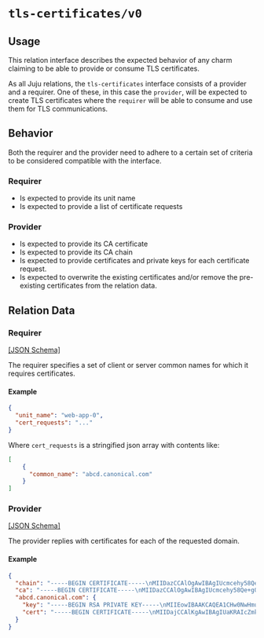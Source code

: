 # `tls-certificates/v0`

## Usage

This relation interface describes the expected behavior of any charm claiming to be able to provide
or consume TLS certificates.

As all Juju relations, the `tls-certificates` interface consists of a provider and a requirer.
One of these, in this case the `provider`, will be expected to create TLS certificates where the
`requirer` will be able to consume and use them for TLS communications.

## Behavior

Both the requirer and the provider need to adhere to a certain set of criteria to be considered
compatible with the interface.

### Requirer

- Is expected to provide its unit name
- Is expected to provide a list of certificate requests

### Provider

- Is expected to provide its CA certificate
- Is expected to provide its CA chain
- Is expected to provide certificates and private keys for each certificate request.
- Is expected to overwrite the existing certificates and/or remove the pre-existing certificates from the relation data.

## Relation Data

### Requirer

[\[JSON Schema\]](./schemas/requirer.json)

The requirer specifies a set of client or server common names for which it requires certificates.

#### Example

```json
{
  "unit_name": "web-app-0",
  "cert_requests": "..."
}
```

Where `cert_requests` is a stringified json array with contents like:
```json
[
    {
      "common_name": "abcd.canonical.com"
    }
]
```

### Provider

[\[JSON Schema\]](./schemas/provider.json)

The provider replies with certificates for each of the requested domain.

#### Example

```json
{
  "chain": "-----BEGIN CERTIFICATE-----\nMIIDazCCAlOgAwIBAgIUcmcehy58Qe+g00FUC4WrGYqOBwwwDQYJKoZIhvcNAQEL\nBQAwPTE7MDkGA1UEAxMyVmF1bHQgUm9vdCBDZXJ0aWZpY2F0ZSBBdXRob3JpdHkg\nKGNoYXJtLXBraS1sb2NhbCkwHhcNMjIwNTI2MDAxNzIwWhcNMzIwNTIyMjMxNzUw\nWjA9MTswOQYDVQQDEzJWYXVsdCBSb290IENlcnRpZmljYXRlIEF1dGhvcml0eSAo\nY2hhcm0tcGtpLWxvY2FsKTCCASIwDQYJKoZIhvcNAQEBBQADggEPADCCAQoCggEB\nAMQ5VG4o/tKjAr+1p0fH4XP+IPlGJTubDuMC1S7KwwxqyXmW/PXhIxC4zPPiRodK\nJ1sBtAla0fVQ5xRjou/FTdKtHbXMm9Nh4fVauFu7HMLHvDjBwZKl26eZ536QhOO9\nggjs/Gx9pYoWmTKqDGbGZRgKx4zjYmMNYdY7VfpLqmzYEMMPy4mQRHajWo7ksdMh\nev/ZU0PSyY4Vfk7+a8O/gTGebRYZzUAVMJX+7RMySqPvtI7Cm9KrYZFLDoLT/yKW\neOi/oynbCTnCKllR9GsmjHtO/bjoE4Ggmn4zWHSZSaoe7deG27CVHT/gU+DLQhQi\n/MNbCItkUzYKU6YO+0INXp8CAwEAAaNjMGEwDgYDVR0PAQH/BAQDAgEGMA8GA1Ud\nEwEB/wQFMAMBAf8wHQYDVR0OBBYEFPOJYJ5nPJg3UVlfKPxggdig/n+nMB8GA1Ud\nIwQYMBaAFPOJYJ5nPJg3UVlfKPxggdig/n+nMA0GCSqGSIb3DQEBCwUAA4IBAQAj\nHzDsi3GNtp6mPAt9eUjR69WPdS8GgI4ypqIaKjS/r8lwEB1y9FT50NgYhb+nH/2y\nj5ajQEF/Mf9GBJOpFtPWpULxPra5EeCVpMS9sCP1BFS3Tq1/p09kb5kGNzJPQ5u1\nNJDJMAhzUHZcxCnqNBrRKhvtWKNZygvcZuV2nypN+vvtMXlZv5GMrYGpOUomUGza\nviGfaLiGdNeWBXElKe1slutUXXTkLOMS7rLQ5RziDrVxXn9uuE1lrTovEACvrP1Z\n0BFJIuGTn699OGevx44u4gO4qIkzpGeQ1gAnSdgq2HZpxSAYdi2ay8MSHbOfsLY0\nAIdVl46lbjsmIh+vvFyI\n-----END CERTIFICATE-----",
  "ca": "-----BEGIN CERTIFICATE-----\nMIIDazCCAlOgAwIBAgIUcmcehy58Qe+g00FUC4WrGYqOBwwwDQYJKoZIhvcNAQEL\nBQAwPTE7MDkGA1UEAxMyVmF1bHQgUm9vdCBDZXJ0aWZpY2F0ZSBBdXRob3JpdHkg\nKGNoYXJtLXBraS1sb2NhbCkwHhcNMjIwNTI2MDAxNzIwWhcNMzIwNTIyMjMxNzUw\nWjA9MTswOQYDVQQDEzJWYXVsdCBSb290IENlcnRpZmljYXRlIEF1dGhvcml0eSAo\nY2hhcm0tcGtpLWxvY2FsKTCCASIwDQYJKoZIhvcNAQEBBQADggEPADCCAQoCggEB\nAMQ5VG4o/tKjAr+1p0fH4XP+IPlGJTubDuMC1S7KwwxqyXmW/PXhIxC4zPPiRodK\nJ1sBtAla0fVQ5xRjou/FTdKtHbXMm9Nh4fVauFu7HMLHvDjBwZKl26eZ536QhOO9\nggjs/Gx9pYoWmTKqDGbGZRgKx4zjYmMNYdY7VfpLqmzYEMMPy4mQRHajWo7ksdMh\nev/ZU0PSyY4Vfk7+a8O/gTGebRYZzUAVMJX+7RMySqPvtI7Cm9KrYZFLDoLT/yKW\neOi/oynbCTnCKllR9GsmjHtO/bjoE4Ggmn4zWHSZSaoe7deG27CVHT/gU+DLQhQi\n/MNbCItkUzYKU6YO+0INXp8CAwEAAaNjMGEwDgYDVR0PAQH/BAQDAgEGMA8GA1Ud\nEwEB/wQFMAMBAf8wHQYDVR0OBBYEFPOJYJ5nPJg3UVlfKPxggdig/n+nMB8GA1Ud\nIwQYMBaAFPOJYJ5nPJg3UVlfKPxggdig/n+nMA0GCSqGSIb3DQEBCwUAA4IBAQAj\nHzDsi3GNtp6mPAt9eUjR69WPdS8GgI4ypqIaKjS/r8lwEB1y9FT50NgYhb+nH/2y\nj5ajQEF/Mf9GBJOpFtPWpULxPra5EeCVpMS9sCP1BFS3Tq1/p09kb5kGNzJPQ5u1\nNJDJMAhzUHZcxCnqNBrRKhvtWKNZygvcZuV2nypN+vvtMXlZv5GMrYGpOUomUGza\nviGfaLiGdNeWBXElKe1slutUXXTkLOMS7rLQ5RziDrVxXn9uuE1lrTovEACvrP1Z\n0BFJIuGTn699OGevx44u4gO4qIkzpGeQ1gAnSdgq2HZpxSAYdi2ay8MSHbOfsLY0\nAIdVl46lbjsmIh+vvFyI\n-----END CERTIFICATE-----",
  "abcd.canonical.com": {
    "key": "-----BEGIN RSA PRIVATE KEY-----\nMIIEowIBAAKCAQEA1CHw0NwHmuu/1ych0G/vlE0ArsPo3meWvG5u0rlg1xoGwdbh\nJeG7DIDtBlU71NFVs/DLdAtx2MwWg0rKYXGzBex+XaI4WLowLmD+KTk8ZCWvBHXq\nQ+N5Tc7CFlBnVW7xPqAE/HGFTgAhH+vq1lYKfXNpJMlXf3EuaNycmVwJgyKdh9d8\njzEqa54YWtH/E2guv+Rb9atGdmVHgLhNPgcwIuIODYJpQLjawnT2Lf8Z7MdTqVdV\n7slorOnz2mHslqC5KPnvDXIrVmrwhltf9DcWpxH8ZzkAfOdEFA53ioBBwaIPYoy1\nUvBJRnrbjhVoTq6XUM8BheqzfPppKnpnJPE2jwIDAQABAoIBAAjN39DLUQV9A1lK\npnygKLFfAMhAGUohwn/PlYnpZ7uFuQISiQWpeLnsH+pDX1hV19jABbGrR+5Xiheo\n4v1oWqXESvpX4T7Ne3JxVBsh5P/DEKB+xFpM9pvkGOoULDW/hQO0YICZtY6nMrjA\ncd6zc3wBbju4n4kKiYKQpW84Aq0Oj1OXIfo48F776MTm3WNAgdpHC5CYmQdUu20A\nAnmS52XSOcva9dZrs29kQM7iA2ssefLy+yQLR5jCiLvrmvjZtSCpDryfDC2A2nny\n4dMhyLCezTVcCy8kTTTgaOh+kxgbCwQJNT6xcOIB4fYBVUn0wd+UiCqxGVIehSGd\nLSlyMAECgYEA/Eax/FJ3SQa28z+to3i7zy03f2porDs+uKVyQcfZlxniEzoEKYPJ\nFdG4XtCjgre5YCUPeWCJgUEcc2x5XdP4T33bN9cMOgz+g4hpP6I2wj9/QV3tnAFL\nhlOIFEkDlBIURXIORU115D2CNBUWfGQAsJQeKE4YncaTWO9Gn08oAEECgYEA10OM\n4f31HmO/QyW3uARIgTF2GZDkVPeYvuG6DBDHGznJzdSNJgIP+Jotg344vR555IMQ\nUtvzg6cVpLdJypOI+sNiiYBlHUgyc4E0yGnBedNKpxF1gYw4sljX6fJ6FPaBcq9X\n6sKXC90KWe4lAvLE4c+qGInFqPxw7BPVBnV4gs8CgYB39jYUwjIu6557tUAgh/zm\n252UXUlA/TsqGqJmXV4+1/QFKIVqKFyqn3uIurXGJw9jhLwC/8DjUc7xpBdiYrWl\nNzfTKdOKlzs/2NITjFN1szQUJVIj6Qm86mO/Iakt9BrnmwDmO5tf2U/c7Fow9GzP\nit98UwapoA/ZLo7qmn1vAQKBgH+YHKO/4lD3EuF8M9+xOkDJzpTs20q50CIkriCE\nuWAb6tBEUr3arxjOWnf8kykWLW4TedODaF365ctSkTywIptwwLF8F3M53h200lKQ\nzQunADLzGFGHifu8yY50GYTfcG9IG7adTObNSFtx2yJaP/URIGOXFkBKEaz9PGGt\ns5blAoGBAI20XD6yAL8cD5EN0pZ2eHDQbF/g8ML8zxJG4vCV2ElhfH+L4Q2zXAYp\nDAGRj+z928KUM+OIjyts7RWoQm0/5Bf9VuvrC0o3H0pw4rmNyW1VEJWR7LLgA647\n7O8CvHALrL7aMh6XWNmDMSrO63nYN5JzRpxJXXtPqmqNSd6cUewP\n-----END RSA PRIVATE KEY-----",
    "cert": "-----BEGIN CERTIFICATE-----\nMIIDajCCAlKgAwIBAgIUaKRAIcZmkNziPb6FpgfShKTHj/wwDQYJKoZIhvcNAQEL\nBQAwPTE7MDkGA1UEAxMyVmF1bHQgUm9vdCBDZXJ0aWZpY2F0ZSBBdXRob3JpdHkg\nKGNoYXJtLXBraS1sb2NhbCkwHhcNMjIwNTI2MDAzMzI0WhcNMjMwNTI1MjMzMzU0\nWjAVMRMwEQYDVQQDEwpibGFibGEuY29tMIIBIjANBgkqhkiG9w0BAQEFAAOCAQ8A\nMIIBCgKCAQEA1CHw0NwHmuu/1ych0G/vlE0ArsPo3meWvG5u0rlg1xoGwdbhJeG7\nDIDtBlU71NFVs/DLdAtx2MwWg0rKYXGzBex+XaI4WLowLmD+KTk8ZCWvBHXqQ+N5\nTc7CFlBnVW7xPqAE/HGFTgAhH+vq1lYKfXNpJMlXf3EuaNycmVwJgyKdh9d8jzEq\na54YWtH/E2guv+Rb9atGdmVHgLhNPgcwIuIODYJpQLjawnT2Lf8Z7MdTqVdV7slo\nrOnz2mHslqC5KPnvDXIrVmrwhltf9DcWpxH8ZzkAfOdEFA53ioBBwaIPYoy1UvBJ\nRnrbjhVoTq6XUM8BheqzfPppKnpnJPE2jwIDAQABo4GJMIGGMA4GA1UdDwEB/wQE\nAwIDqDAdBgNVHSUEFjAUBggrBgEFBQcDAQYIKwYBBQUHAwIwHQYDVR0OBBYEFASO\nWjQVWEhsucKdwUeyq4RRwmygMB8GA1UdIwQYMBaAFPOJYJ5nPJg3UVlfKPxggdig\n/n+nMBUGA1UdEQQOMAyCCmJsYWJsYS5jb20wDQYJKoZIhvcNAQELBQADggEBAGq8\nVrNFmTkf9jG3R8yD1HIZp0cbDacF25SHSYS3+M32BlITve0OOA0CzW3OLrXnCTp7\nLoSMWpWM5TFeJNl/lV4bC8izXA3hsf3bHXERkEGfjuTUmjK8QodvAs/ueoaD1E/Y\n0b9w3Qb3+dbs9joU/2XltvOcTPmtjTsfkMQ12sFozzLn4LVZTDe9Pmt2YXcnv+nd\navU0bCVNWYLc/6AHImtKYrziBBk+mfwYkPFFdwjpwHVPuCTMsZSBY8TrSuuk79w4\nBTRXzEBsCizprRGFRmZnFCA+SbMkh2PWpKziujODdGMZjUWtgFI2AGwMtIk2KXLK\nD/8jxyBXHnvBJ5S3vNo=\n-----END CERTIFICATE-----"
  }
}
```
